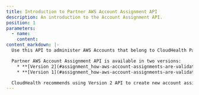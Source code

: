 ```yaml
---
title: Introduction to Partner AWS Account Assignment API
description: An introduction to the Account Assignment API.
position: 1
parameters:
  - name:
    content:
content_markdown: |-
  Use this API to administer AWS Accounts that belong to CloudHealth Partners and to assign AWS accounts to Partner Customers for partner-generated billing purposes.

  Partner AWS Account Assignment API is available in two versions:
    * **[Version 2](#assignment_how-aws-account-assignments-are-validated-version-2):** This API supports partner billing blocks and allows partners to assign AWS accounts in billing blocks to partner customers programmatically. Once you have assigned AWS accounts to a partner customer using Version 2 API, you can no longer use Version 1 API to assign, modify, get, or delete account assignments for that partner customer.
    * **[Version 1](#assignment_how-aws-account-assignments-are-validated-version-1)**: This legacy API was created prior to the release of the partner billing block feature, which allows partners to quickly and easily assign multiple accounts in different billing configurations to partner customers at the same time. Consequently, Version 1 API does not support billing blocks.

  CloudHealth recommends using Version 2 API to create new account assignments for partner customers and switching Version 1 partner customers to Version 2.
---
```


